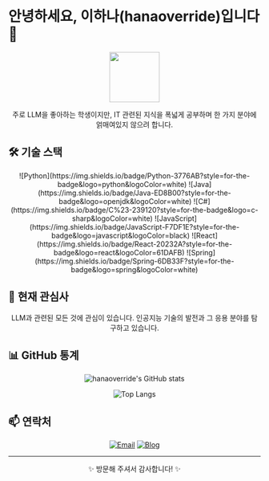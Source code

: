 # 안녕하세요, 이하나(hanaoverride)입니다 👋

<div align="center">
  <img src="https://media.giphy.com/media/WUlplcMpOCEmTGBtBW/giphy.gif" width="100">
  <br>
  <p>주로 LLM을 좋아하는 학생이지만, IT 관련된 지식을 폭넓게 공부하며 한 가지 분야에 얽매여있지 않으려 합니다.</p>
</div>

## 🛠️ 기술 스택
<div align="center">  
  ![Python](https://img.shields.io/badge/Python-3776AB?style=for-the-badge&logo=python&logoColor=white)
  ![Java](https://img.shields.io/badge/Java-ED8B00?style=for-the-badge&logo=openjdk&logoColor=white)
  ![C#](https://img.shields.io/badge/C%23-239120?style=for-the-badge&logo=c-sharp&logoColor=white)
  ![JavaScript](https://img.shields.io/badge/JavaScript-F7DF1E?style=for-the-badge&logo=javascript&logoColor=black)
  ![React](https://img.shields.io/badge/React-20232A?style=for-the-badge&logo=react&logoColor=61DAFB)
  ![Spring](https://img.shields.io/badge/Spring-6DB33F?style=for-the-badge&logo=spring&logoColor=white)
  
</div>

## 🔭 현재 관심사
<div align="center">
  <p>LLM과 관련된 모든 것에 관심이 있습니다. 인공지능 기술의 발전과 그 응용 분야를 탐구하고 있습니다.</p>
</div>

## 📊 GitHub 통계
<div align="center">
  
  ![hanaoverride's GitHub stats](https://github-readme-stats.vercel.app/api?username=hanaoverride&show_icons=true&theme=radical)
  
  ![Top Langs](https://github-readme-stats.vercel.app/api/top-langs/?username=hanaoverride&layout=compact&theme=radical)
  
</div>

## 📫 연락처
<div align="center">
  
  [![Email](https://img.shields.io/badge/Gmail-D14836?style=for-the-badge&logo=gmail&logoColor=white)](mailto:hanaoverride@gmail.com)
  [![Blog](https://img.shields.io/badge/Tistory-000000?style=for-the-badge&logo=tistory&logoColor=white)](https://hanaoverride.tistory.com)
  
</div>

---

<div align="center">
  <p>✨ 방문해 주셔서 감사합니다! ✨</p>
</div>

